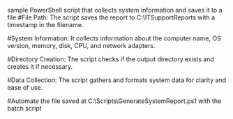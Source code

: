 sample PowerShell script that collects system information and saves it to a file
#File Path: The script saves the report to C:\ITSupportReports with a timestamp in the filename.

#System Information: It collects information about the computer name, OS version, memory, disk, CPU, and network adapters.

#Directory Creation: The script checks if the output directory exists and creates it if necessary.

#Data Collection: The script gathers and formats system data for clarity and ease of use.

#Automate the file saved at C:\Scripts\GenerateSystemReport.ps1 with the batch script
